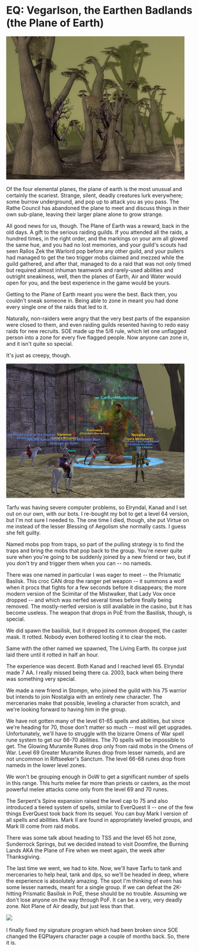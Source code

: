 # EQ: Vegarlson, the Earthen Badlands (the Plane of Earth)

![](../uploads/2008/11/eqgame-2008-11-21-18-57-24-07.jpg "eqgame-2008-11-21-18-57-24-07")

Of the four elemental planes, the plane of earth is the most unusual and certainly the scariest. Strange, silent, deadly creatures lurk everywhere; some burrow underground, and pop up to attack you as you pass. The Rathe Council has abandoned the plane to meet and discuss things in their own sub-plane, leaving their larger plane alone to grow strange.

All good news for us, though. The Plane of Earth was a reward, back in the old days. A gift to the serious raiding guilds. If you attended all the raids, a hundred times, in the right order, and the markings on your arm all glowed the same hue, and you had no lost memories, and your guild's scouts had seen Rallos Zek the Warlord pop before any other guild, and your pullers had managed to get the two trigger mobs claimed and mezzed while the guild gathered, and after that, managed to do a raid that was not only timed but required almost inhuman teamwork and rarely-used abilities and outright sneakiness, well, then the planes of Earth, Air and Water would open for you, and the best experience in the game would be yours.

Getting to the Plane of Earth meant you were the best. Back then, you couldn't sneak someone in. Being able to zone in meant you had done every single one of the raids that led to it.

Naturally, non-raiders were angry that the very best parts of the expansion were closed to them, and even raiding guilds resented having to redo easy raids for new recruits. SOE made up the 5/6 rule, which let one unflagged person into a zone for every five flagged people. Now anyone can zone in, and it isn't quite so special.

It's just as creepy, though.

![](../uploads/2008/11/eqgame-2008-11-21-20-36-47-82.jpg "eqgame-2008-11-21-20-36-47-82")

Tarfu was having severe computer problems, so Elryndal, Kanad and I set out on our own, with our bots. I re-bought my bot to get a level 64 version, but I'm not sure I needed to. The one time I died, though, she put Virtue on me instead of the lesser Blessing of Aegolism she normally casts. I guess she felt guilty.

Named mobs pop from traps, so part of the pulling strategy is to find the traps and bring the mobs that pop back to the group. You're never quite sure when you're going to be suddenly joined by a new friend or two, but if you don't try and trigger them when you can -- no nameds.

There was one named in particular I was eager to meet -- the Prismatic Baslisk. This croc CAN drop the ranger pet weapon -- it summons a wolf when it procs that fights for a few seconds before it disappears; the more modern version of the Scimitar of the Mistwalker, that Lady Vox once dropped -- and which was nerfed several times before finally being removed. The mostly-nerfed version is still available in the casino, but it has become useless. The weapon that drops in PoE from the Basilisk, though, is special.

We did spawn the basilisk, but it dropped its common dropped, the caster mask. It rotted. Nobody even bothered looting it to clear the mob.

Same with the other named we spawned, The Living Earth. Its corpse just laid there until it rotted in half an hour.

The experience was decent. Both Kanad and I reached level 65. Elryndal made 7 AA. I really missed being there ca. 2003, back when being there was something very special.

We made a new friend in Stompn, who joined the guild with his 75 warrior but intends to join Nostalgia with an entirely new character. The mercenaries make that possible, leveling a character from scratch, and we're looking forward to having him in the group.

We have not gotten many of the level 61-65 spells and abilities, but since we're heading for 70, those don't matter so much -- most will get upgrades. Unfortunately, we'll have to struggle with the bizarre Omens of War spell rune system to get our 66-70 abilities. The 70 spells will be impossible to get. The Glowing Muramite Runes drop only from raid mobs in the Omens of War. Level 69 Greater Muramite Runes drop from lesser nameds, and are not uncommon in Riftseeker's Sanctum. The level 66-68 runes drop from nameds in the lower level zones.

We won't be grouping enough in OoW to get a significant number of spells in this range. This hurts melee far more than priests or casters, as the most powerful melee attacks come only from the level 69 and 70 runes.

The Serpent's Spine expansion raised the level cap to 75 and also introduced a tiered system of spells, similar to EverQuest II -- one of the few things EverQuest took back from its sequel. You can buy Mark I version of all spells and abilities. Mark II are found in appropriately leveled groups, and Mark III come from raid mobs.

There was some talk about heading to TSS and the level 65 hot zone, Sunderrock Springs, but we decided instead to visit Doomfire, the Burning Lands AKA the Plane of Fire when we meet again, the week after Thanksgiving.

The last time we went, we had to kite. Now, we'll have Tarfu to tank and mercenaries to help heal, tank and dps, so we'll be headed in deep, where the experience is absolutely amazing. The spot I'm thinking of even has some lesser nameds, meant for a single group. If we can defeat the 2K-hitting Prismatic Basilisk in PoE, these should be no trouble. Assuming we don't lose anyone on the way through PoF. It can be a very, very deadly zone. Not Plane of Air deadly, but just less than that.

![](http://chasingdings.com/sig/out.png)

I finally fixed my signature program which had been broken since SOE changed the EQPlayers character page a couple of months back. So, there it is.


